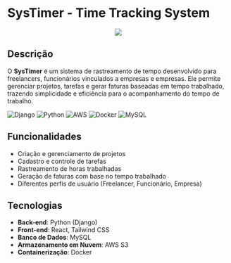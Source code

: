 # SysTimer - Time Tracking System

<div style="text-align: center; margin: 0 auto;">
    <img src="https://i.imgur.com/3LZjCmP.png" style="display: inline-block;"/>
</div>

## Descrição
O **SysTimer** é um sistema de rastreamento de tempo desenvolvido para freelancers, funcionários vinculados a empresas e empresas. Ele permite gerenciar projetos, tarefas e gerar faturas baseadas em tempo trabalhado, trazendo simplicidade e eficiência para o acompanhamento do tempo de trabalho.

![Django](https://img.shields.io/badge/Django-092E20?style=flat&logo=Django&logoColor=white) ![Python](https://img.shields.io/badge/Python-3776AB?style=flat&logo=Python&logoColor=white) ![AWS](https://img.shields.io/badge/Amazon%20AWS-232F3E?style=flat&logo=Amazon%20AWS&logoColor=white) ![Docker](https://img.shields.io/badge/Docker-2496ED?style=flat&logo=Docker&logoColor=white) ![MySQL](https://img.shields.io/badge/MySQL-4479A1?style=flat&logo=MySQL&logoColor=white)

## Funcionalidades

- Criação e gerenciamento de projetos
- Cadastro e controle de tarefas
- Rastreamento de horas trabalhadas
- Geração de faturas com base no tempo trabalhado
- Diferentes perfis de usuário (Freelancer, Funcionário, Empresa)

## Tecnologias

- **Back-end**: Python (Django)
- **Front-end**: React, Tailwind CSS
- **Banco de Dados**: MySQL
- **Armazenamento em Nuvem**: AWS S3
- **Containerização**: Docker
